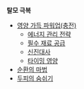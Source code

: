 **탈모 극복**

 - [영양 가득 파워업(충전)](/m04/m0403/m040301)
	 - [에너지 관리 전략](/m04/m0403/m040301/m04030101)
	 - [필수 재료 공급](/m04/m0403/m040301/m04030102)
	 - [신진대사](/m04/m0403/m040301/m04030103)
	 - [타이밍 영양](/m04/m0403/m040301/m04030104)
 - [순환의 마법](/m04/m0403/m040302)
 - [두피의 숨쉬기](/m04/m0403/m040303)
<!--stackedit_data:
eyJoaXN0b3J5IjpbODgxMTYxMDAxLC05NjIyNjI2OTRdfQ==
-->
